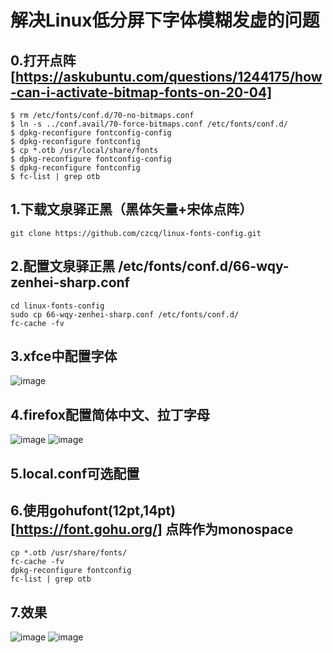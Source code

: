 # 解决Linux低分屏下字体模糊发虚的问题
## 0.打开点阵[https://askubuntu.com/questions/1244175/how-can-i-activate-bitmap-fonts-on-20-04]
```
$ rm /etc/fonts/conf.d/70-no-bitmaps.conf
$ ln -s ../conf.avail/70-force-bitmaps.conf /etc/fonts/conf.d/
$ dpkg-reconfigure fontconfig-config
$ dpkg-reconfigure fontconfig
$ cp *.otb /usr/local/share/fonts
$ dpkg-reconfigure fontconfig-config
$ dpkg-reconfigure fontconfig
$ fc-list | grep otb
```
## 1.下载文泉驿正黑（黑体矢量+宋体点阵）
```
git clone https://github.com/czcq/linux-fonts-config.git
```
## 2.配置文泉驿正黑 /etc/fonts/conf.d/66-wqy-zenhei-sharp.conf
```
cd linux-fonts-config
sudo cp 66-wqy-zenhei-sharp.conf /etc/fonts/conf.d/
fc-cache -fv
```
## 3.xfce中配置字体
![image](https://user-images.githubusercontent.com/16433413/118372669-66b1d200-b5e5-11eb-9eaa-767d88f3c4f1.png)

## 4.firefox配置简体中文、拉丁字母
![image](https://user-images.githubusercontent.com/16433413/118372372-e6d73800-b5e3-11eb-83c0-4dc61099e51b.png)
![image](https://user-images.githubusercontent.com/16433413/118372396-fa829e80-b5e3-11eb-8843-180ab4d5fef9.png)
## 5.local.conf可选配置


## 6.使用gohufont(12pt,14pt)[https://font.gohu.org/] 点阵作为monospace
```
cp *.otb /usr/share/fonts/
fc-cache -fv
dpkg-reconfigure fontconfig
fc-list | grep otb
```

## 7.效果
![image](https://user-images.githubusercontent.com/16433413/118372844-1dae4d80-b5e6-11eb-80c7-b6a8177f1595.png)
![image](https://user-images.githubusercontent.com/16433413/118372901-6403ac80-b5e6-11eb-96b7-6593fe5fa3d7.png)

